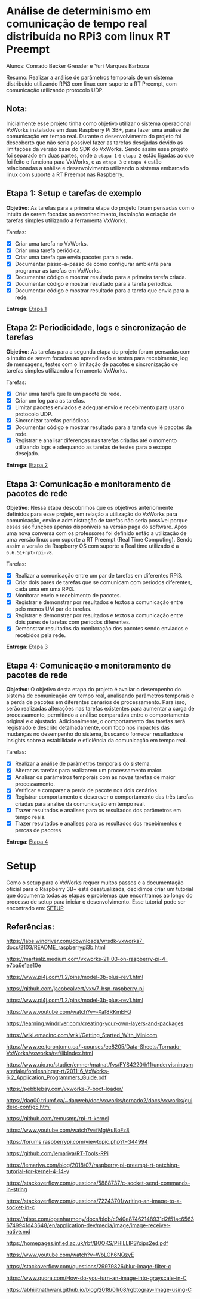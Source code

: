 # Análise de determinismo em comunicação de tempo real distribuída no RPi3 com linux RT Preempt
Alunos: Conrado Becker Gressler e Yuri Marques Barboza


Resumo: Realizar a análise de parâmetros temporais de um sistema distribuído utilizando RPi3 com linux com suporte a RT Preempt, com comunicação utilizando protocolo UDP.

## Nota:

Inicialmente esse projeto tinha como objetivo utilizar o sistema operacional VxWorks instalados em duas Raspberry Pi 3B+, para fazer uma análise de comunicação em tempo real. Durante o desenvolvimento do projeto foi descoberto que não seria possível fazer as tarefas desejadas devido as limitações da versão base do SDK do VxWorks. Sendo assim esse projeto foi separado em duas partes, onde a `etapa 1` e `etapa 2` estão ligadas ao que foi feito e funciona para VxWorks, e as `etapa 3` e `etapa 4` estão relacionadas a anàlise e desenvolvimento utilizando o sistema embarcado linux com suporte a RT Preempt nas Raspberry.

## Etapa 1: Setup e tarefas de exemplo

**Objetivo**: As tarefas para a primeira etapa do projeto foram pensadas com o intuito de serem focadas ao reconhecimento, instalação e criação de tarefas simples utilizando a ferramenta VxWorks.


Tarefas:

- [x] Criar uma tarefa no VxWorks.
- [x] Criar uma tarefa periódica.
- [x] Criar uma tarefa que envia pacotes para a rede.
- [x] Documentar passo-a-passo de como configurar ambiente para programar as tarefas em VxWorks.
- [x] Documentar código e mostrar resultado para a primeira tarefa criada.
- [x] Documentar código e mostrar resultado para a tarefa períodica.
- [x] Documentar código e mostrar resultado para a tarefa que envia para a rede.

**Entrega**: [Etapa 1](/VxWorks/etapa_1/)

## Etapa 2: Periodicidade, logs e sincronização de tarefas

**Objetivo**: As tarefas para a segunda etapa do projeto foram pensadas com o intuito de serem focadas ao aprendizado e testes para recebimento, log de mensagens, testes com o limitação de pacotes e sincronização de tarefas simples utilizando a ferramenta VxWorks.


Tarefas:

- [x] Criar uma tarefa que lê um pacote de rede.
- [x] Criar um log para as tarefas.
- [x] Limitar pacotes enviados e adequar envio e recebimento para usar o protocolo UDP.
- [x] Sincronizar tarefas periódicas.
- [x] Documentar código e mostrar resultado para a tarefa que lê pacotes da rede.
- [x] Registrar e analisar diferenças nas tarefas criadas até o momento utilizando logs e adequando as tarefas de testes para o escopo desejado.

**Entrega**: [Etapa 2](/VxWorks/etapa_2/)

## Etapa 3: Comunicação e monitoramento de pacotes de rede

**Objetivo**: Nessa etapa descobrimos que os objetivos anteriormente definidos para esse projeto, em relação a utilização do VxWorks para comunicação, envio e administração de tarefas não seria possível porque essas são funções apenas dísponiveis na versão paga do software. Após uma nova conversa com os professores foi definido então a utilização de uma versão linux com suporte a RT Preempt (Real Time Computing). Sendo assim a versão da Raspberry OS com suporte a Real time utilizado é a `6.6.51+rpt-rpi-v8`.


Tarefas:

- [x] Realizar a comunicação entre um par de tarefas em diferentes RPi3.
- [x] Criar dois pares de tarefas que se comunicam com períodos diferentes, cada uma em uma RPi3.
- [x] Monitorar envio e recebimento de pacotes.
- [x] Registrar e demonstrar por resultados e textos a comunicação entre pelo menos UM par de tarefas.
- [x] Registrar e demonstrar por resultados e textos a comunicação entre dois pares de tarefas com períodos diferentes.
- [x] Demonstrar resultados da monitoração dos pacotes sendo enviados e recebidos pela rede.

**Entrega**: [Etapa 3](/LinuxRTPreempt/etapa_3/)

## Etapa 4: Comunicação e monitoramento de pacotes de rede

**Objetivo**: O objetivo desta etapa do projeto é avaliar o desempenho do sistema de comunicação em tempo real, analisando parâmetros temporais e a perda de pacotes em diferentes cenários de processamento. Para isso, serão realizadas alterações nas tarefas existentes para aumentar a carga de processamento, permitindo a análise comparativa entre o comportamento original e o ajustado. Adicionalmente, o comportamento das tarefas será registrado e descrito detalhadamente, com foco nos impactos das mudanças no desempenho do sistema, buscando fornecer resultados e insights sobre a estabilidade e eficiência da comunicação em tempo real.


Tarefas:

- [x] Realizar a análise de parâmetros temporais do sistema.
- [x] Alterar as tarefas para realizarem um processamento maior.
- [x] Analisar os parâmetros temporais com as novas tarefas de maior processamento.
- [x] Verificar e comparar a perda de pacote nos dois cenários
- [x] Registrar comportamento e descrever o comportamento das três tarefas criadas para analise da comunicação em tempo real.
- [x] Trazer resultados e analises para os resultados dos parâmetros em tempo reais.
- [x] Trazer resultados e analises para os resultados dos recebimentos e percas de pacotes

**Entrega**: [Etapa 4](/LinuxRTPreempt/etapa_4/)

# Setup

Como o setup para o VxWorks requer muitos passos e a documentação oficial para o Raspberry 3B+ está desatualizada, decidimos criar um tutorial que documenta todas as etapas e problemas que encontramos ao longo do processo de setup para iniciar o desenvolvimento. Esse tutorial pode ser encontrado em: [SETUP](/SETUP.md)

## Referências:
https://labs.windriver.com/downloads/wrsdk-vxworks7-docs/2103/README_raspberrypi3b.html

https://martsalz.medium.com/vxworks-21-03-on-raspberry-pi-4-e7ba6e1ae10e

https://www.pi4j.com/1.2/pins/model-3b-plus-rev1.html

https://github.com/jacobcalvert/vxw7-bsp-raspberry-pi

https://www.pi4j.com/1.2/pins/model-3b-plus-rev1.html

https://www.youtube.com/watch?v=-Xaf8RKmEFQ

https://learning.windriver.com/creating-your-own-layers-and-packages

https://wiki.emacinc.com/wiki/Getting_Started_With_Minicom

https://www.ee.torontomu.ca/~courses/ee8205/Data-Sheets/Tornado-VxWorks/vxworks/ref/libIndex.html

https://www.uio.no/studier/emner/matnat/fys/FYS4220/h11/undervisningsmateriale/forelesninger-rt/2011-6_VxWorks-6.2_Application_Programmers_Guide.pdf

https://pebblebay.com/vxworks-7-boot-loader/

https://daq00.triumf.ca/~daqweb/doc/vxworks/tornado2/docs/vxworks/guide/c-config5.html

https://github.com/remusmp/rpi-rt-kernel

https://www.youtube.com/watch?v=fMgjAuBoFz8

https://forums.raspberrypi.com/viewtopic.php?t=344994

https://github.com/lemariva/RT-Tools-RPi

https://lemariva.com/blog/2018/07/raspberry-pi-preempt-rt-patching-tutorial-for-kernel-4-14-y

https://stackoverflow.com/questions/5888737/c-socket-send-commands-in-string

https://stackoverflow.com/questions/72243701/writing-an-image-to-a-socket-in-c

https://gitee.com/openharmony/docs/blob/c940e87462148931d2f51ac65636749941d43648/en/application-dev/media/image/image-receiver-native.md

https://homepages.inf.ed.ac.uk/rbf/BOOKS/PHILLIPS/cips2ed.pdf

https://www.youtube.com/watch?v=WbLOh6NQzyE

https://stackoverflow.com/questions/29979826/blur-image-filter-c

https://www.quora.com/How-do-you-turn-an-image-into-grayscale-in-C

https://abhijitnathwani.github.io/blog/2018/01/08/rgbtogray-Image-using-C

